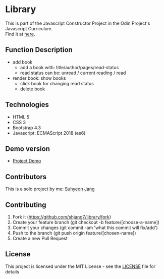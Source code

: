 # Library

This is part of the Javascript Constructor Project in the Odin Project's Javascript Curriculum. <br />
Find it at [here](https://www.theodinproject.com/courses/javascript/lessons/library).

## Function Description
- add book
  * add a book with: title/author/pages/read-status
  * read status can be: unread / current reading / read
- render book: show books
  * click book for changing read status
  * delete book

## Technologies
- HTML 5
- CSS 3
- Bootstrap 4.3
- Javascript: ECMAScript 2018 (es6)

## Demo version

- [Project Demo](https://raw.githack.com/shjang7/library/feature/library/index.html)

## Contributors

This is a solo project by me: [Suhyeon Jang](https://github.com/shjang7)

## Contributing

1. Fork it (https://github.com/shjang7/library/fork)
2. Create your feature branch (git checkout -b feature/[choose-a-name])
3. Commit your changes (git commit -am 'what this commit will fix/add')
4. Push to the branch (git push origin feature/[chosen-name])
5. Create a new Pull Request

## License

This project is licensed under the MIT License - see the [LICENSE](./LICENSE) file for details
